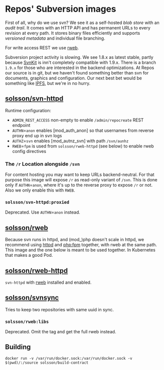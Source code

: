 
# Repos' Subversion images

First of all, why do we use svn? We see it as a self-hosted *blob store* with an *audit trail*. It comes with an HTTP API and has permanent URLs to every revision at every path. It stores binary files efficiently and supports *versioned metadata* and individual file branching.

For write access REST we use [rweb](https://github.com/Reposoft/rweb/).

Subversion project activity is slowing.
We see 1.8.x as latest stable, partly because [SvnKit](https://svnkit.com/) is inn't completely compatible with 1.9.x.
There is a branch `1.9.x` for those who are interested in the backend optimizations.
At Repos our source is in git, but we haven't found something better than svn for documents, graphics and configuration.
Our next best bet would be something like [IPFS](https://ipfs.io/), but we're in no hurry.

## [solsson/svn-httpd](https://hub.docker.com/r/solsson/svn-httpd/)

Runtime configuration:
 * `ADMIN_REST_ACCESS` non-empty to enable `/admin/repocreate` REST endpoint
 * `AUTHN`=`anon` enables [mod_auth_anon] so that usernames from reverse proxy end up in svn logs
 * `AUTHZ`=`svn` enables [mod_autnz_svn] with path `/svn/aunhz`
 * `RWEB`=`fpm` is used from `solsson/rweb-httpd` (see below) to enable rweb config directives

### The `/r` Location alongside `/svn`

For content hosting you may want to keep URLs backend-neutral.
For that purpose this image will expose `/r` as read-only variant of `/svn`.
This is done only if `AUTHN`=`anon`, where it's up to the reverse proxy to expose `/r` or not.
Also we only enable this with `RWEB`.

### `solsson/svn-httpd:proxied`

Deprecated. Use `AUTHN`=`anon` instead.

## [solsson/rweb](https://hub.docker.com/r/solsson/rweb/)

Because svn runs in httpd, and (mod_)php doesn't scale in httpd,
we recommend using [httpd](https://hub.docker.com/_/httpd/) and [php:fpm](https://hub.docker.com/_/php/) together, with rweb at the same path.
This image and the one below is meant to be used together. In Kubernetes that makes a good Pod.

## [solsson/rweb-httpd](https://hub.docker.com/r/solsson/rweb-httpd/)

`svn-httpd` with [rweb](https://github.com/Reposoft/rweb/) installed and enabled.

## [solsson/svnsync](https://hub.docker.com/r/solsson/svnsync/)

Tries to keep two repositories with same uuid in sync.

### `solsson/rweb:libs`

Deprecated. Omit the tag and get the full rweb instead.

## Building

```
docker run -v /var/run/docker.sock:/var/run/docker.sock -v $(pwd)/:/source solsson/build-contract
```
